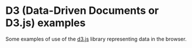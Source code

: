 # D3 (Data-Driven Documents or D3.js) examples
Some examples of use of the [d3.js](https://d3js.org/) library representing data in the browser.
